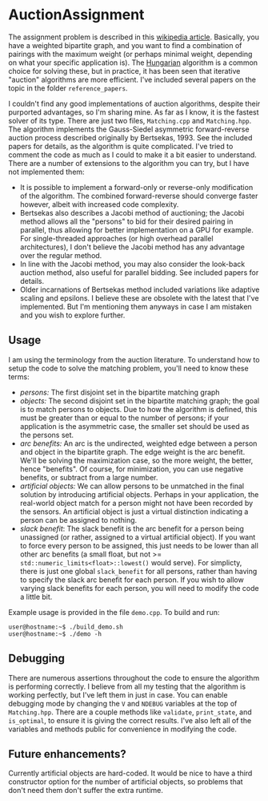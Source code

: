 # AuctionAssignment
The assignment problem is described in this [wikipedia article](https://en.wikipedia.org/wiki/Assignment_problem). Basically, you have a weighted bipartite graph, and you want to find a combination of pairings with the maximum weight (or perhaps minimal weight, depending on what your specific application is). The [Hungarian](https://en.wikipedia.org/wiki/Hungarian_algorithm) algorithm is a common choice for solving these, but in practice, it has been seen that iterative "auction" algorithms are more efficient. I've included several papers on the topic in the folder `reference_papers`.

I couldn't find any good implementations of auction algorithms, despite their purported advantages, so I'm sharing mine. As far as I know, it is the fastest solver of its type. There are just two files, `Matching.cpp` and `Matching.hpp`. The algorithm implements the Gauss-Siedel asymmetric forward-reverse auction process described originally by Bertsekas, 1993. See the included papers for details, as the algorithm is quite complicated. I've tried to comment the code as much as I could to make it a bit easier to understand. There are a number of extensions to the algorithm you can try, but I have not implemented them:
- It is possible to implement a forward-only or reverse-only modification of the algorithm. The combined forward-reverse should converge faster however, albeit with increased code complexity.
- Bertsekas also describes a Jacobi method of auctioning; the Jacobi method allows all the "persons" to bid for their desired pairing in parallel, thus allowing for better implementation on a GPU for example. For single-threaded approaches (or high overhead parallel architectures), I don't believe the Jacobi method has any advantage over the regular method.
- In line with the Jacobi method, you may also consider the look-back auction method, also useful for parallel bidding. See included papers for details.
- Older incarnations of Bertsekas method included variations like adaptive scaling and epsilons. I believe these are obsolete with the latest that I've implemented. But I'm mentioning them anyways in case I am mistaken and you wish to explore further.

## Usage
I am using the terminology from the auction literature. To understand how to setup the code to solve the matching problem, you'll need to know these terms:
- _persons:_ The first disjoint set in the bipartite matching graph
- _objects:_ The second disjoint set in the bipartite matching graph; the goal is to match persons to objects. Due to how the algorithm is defined, this must be greater than or equal to the number of persons; if your application is the asymmetric case, the smaller set should be used as the persons set.
- _arc benefits:_ An arc is the undirected, weighted edge between a person and object in the bipartite graph. The edge weight is the arc benefit. We'll be solving the maximization case, so the more weight, the better, hence "benefits". Of course, for minimization, you can use negative benefits, or subtract from a large number.
- _artificial objects:_ We can allow persons to be unmatched in the final solution by introducing artificial objects. Perhaps in your application, the real-world object match for a person might not have been recorded by the sensors. An artificial object is just a virtual distinction indicating a person can be assigned to nothing.
- _slack benefit_: The slack benefit is the arc benefit for a person being unassigned (or rather, assigned to a virtual artificial object). If you want to force every person to be assigned, this just needs to be lower than all other arc benefits (a small float, but not >= `std::numeric_limits<float>::lowest()` would serve). For simplicty, there is just one global `slack_benefit` for all persons, rather than having to specify the slack arc benefit for each person. If you wish to allow varying slack benefits for each person, you will need to modify the code a little bit.

Example usage is provided in the file ``demo.cpp``. To build and run:

```console
user@hostname:~$ ./build_demo.sh
user@hostname:~$ ./demo -h
```

## Debugging
There are numerous assertions throughout the code to ensure the algorithm is performing correctly. I believe from all my testing that the algorithm is working perfectly, but I've left them in just in case. You can enable debugging mode by changing the `V` and `NDEBUG` variables at the top of `Matching.hpp`. There are a couple methods like `validate`, `print_state`, and `is_optimal`, to ensure it is giving the correct results. I've also left all of the variables and methods public for convenience in modifying the code.

## Future enhancements?
Currently artificial objects are hard-coded. It would be nice to have a third constructor option for the number of artificial objects, so problems that don't need them don't suffer the extra runtime.
